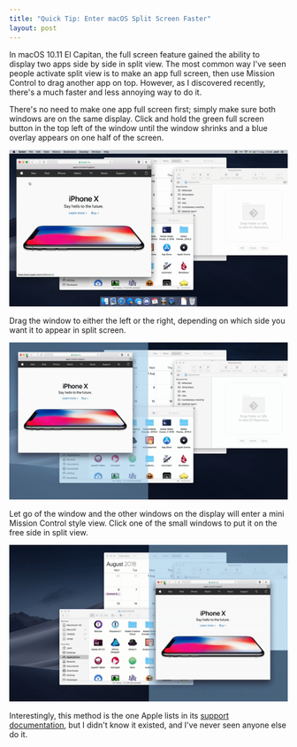 ```yaml
---
title: "Quick Tip: Enter macOS Split Screen Faster"
layout: post
---
```


In macOS 10.11 El Capitan, the full screen feature gained the ability to display two apps side by side in split view. The most common way I've seen people activate split view is to make an app full screen, then use Mission Control to drag another app on top. However, as I discovered recently, there's a much faster and less annoying way to do it. <!-- more -->

There's no need to make one app full screen first; simply make sure both windows are on the same display. Click and hold the green full screen button in the top left of the window until the window shrinks and a blue overlay appears on one half of the screen.

![GIF of starting the split view process by holding the green button](/images/2018/08/12/SplitScreen-Holding.gif)

Drag the window to either the left or the right, depending on which side you want it to appear in split screen.

![GIF of dragging the window to one side of the screen](/images/2018/08/12/SplitScreen-Dragging.gif)

Let go of the window and the other windows on the display will enter a mini Mission Control style view. Click one of the small windows to put it on the free side in split view.

![GIF of adding a second window and entering split view](/images/2018/08/12/SplitScreen-Choosing.gif)

Interestingly, this method is the one Apple lists in its [support documentation](https://support.apple.com/en-gb/HT204948), but I didn't know it existed, and I've never seen anyone else do it.
